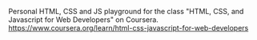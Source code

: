 Personal HTML, CSS and JS playground for the class "HTML, CSS, and Javascript for Web Developers" on Coursera.
https://www.coursera.org/learn/html-css-javascript-for-web-developers
